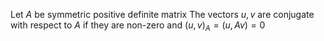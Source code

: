 Let $A$ be symmetric positive definite matrix
The vectors $u,v$ are conjugate with respect to $A$ 
if they are non-zero and $(u,v)_{A}=(u,Av)=0$
